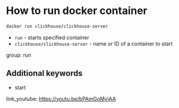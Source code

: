 # How to run docker container

```bash
docker run clickhouse/clickhouse-server
```

- `run` - starts specified container
- `clickhouse/clickhouse-server` - name or ID of a container to start

group: run


## Additional keywords
- start

link_youtube: https://youtu.be/bPAmGoMvjAA
